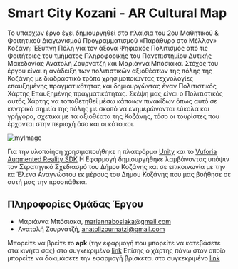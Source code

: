 # Smart City Kozani - AR Cultural Map

Το υπάρχων έργο έχει δημιουργηθεί στα πλαίσια του 2ου Μαθητικού & Φοιτητικού Διαγωνισμού Προγραμματισμού «Παράθυρο στο Μέλλον» Κοζάνη: Έξυπνη Πόλη για τον άξονα Ψηφιακός Πολιτισμός από τις Φοιτήτριες του τμήματος Πληροφορικής του Πανεπιστημίου Δυτικής Μακεδονίας Ανατολή Ζουρνατζή και Μαριάννα Μπόσιακα. 
Στόχος του έργου είναι η ανάδειξη των πολιτιστικών αξιοθέατων της πόλης της Κοζάνης με διαδραστικό τρόπο χρησιμοποιώντας τεχνολογίες επαυξημένης πραγματικότητας  και δημιουργώντας έναν Πολιτιστικός Χάρτης Επαυξημένης πραγματικότητας. Σκέψη μας είναι ο Πολιτιστικός αυτός Χάρτης να τοποθετηθεί μέσω κάποιων πινακίδων όπως αυτό σε κεντρικά σημεία της πόλης με σκοπό να ενημερώνονται εύκολα και γρήγορα, σχετικά με τα αξιοθέατα της Κοζάνης, τόσο οι τουρίστες που έρχονται στην περιοχή όσο και οι κάτοικοι. 

![myImage](https://3.bp.blogspot.com/-wX3gzALdTkQ/UYv0OddfX9I/AAAAAAAAPe4/ME6wpMdh2Og/s1600/%CE%94%CE%B5%CE%AF%CE%B3%CE%BC%CE%B1+%CE%B5%CE%BD%CE%B7%CE%BC%CE%B5%CF%81%CF%89%CF%84%CE%B9%CE%BA%CE%AE%CF%82+%CF%80%CE%B9%CE%BD%CE%B1%CE%BA%CE%AF%CE%B4%CE%B1%CF%82.jpg)

Για την υλοποίηση χρησιμοποιήθηκε η πλατφόρμα [Unity](https://unity.com/)  και το [Vuforia Augmented Reality SDK](https://developer.vuforia.com/)
Η Εφαρμογή δημιουργήθηκε λαμβάνοντας υπόψιν τον Στρατηγικό Σχεδιασμό του Δήμου Κοζάνης και σε επικοινωνία με την κα Έλενα Αναγνώστου εκ μέρους του Δήμου Κοζάνης που μας βοήθησε σε αυτή μας την προσπάθεια. 


## Πληροφορίες Ομάδας Έργου
  * Μαριάννα Μπόσιακα, <mariannabosiaka@gmail.com>
  * Ανατολή Ζουρνατζή, <anatolizournatzi@gmail.com>

Μπορείτε να βρείτε το **apk** (την εφαρμογή που μπορείτε να κατεβάσετε στα κινήτα σας) στο συγκεκριμένο [link](https://drive.google.com/file/d/1lDOgytzu6FdYEml1sk02A_ONXvVAEQJ4/view?usp=sharing)
Επίσης ο χάρτης πάνω στον οποίο μπορείτε να δοκιμάσετε την εφαρμογή βρίσκεται στο συγκεκριμένο [link](https://drive.google.com/file/d/1TZ6n5WQ5ClhQinZeXWijAHSjJQPzUvYB/view?usp=sharing)